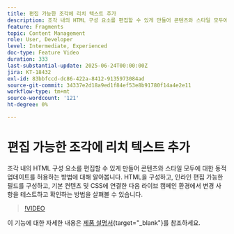 ```yaml
---
title: 편집 가능한 조각에 리치 텍스트 추가
description: 조각 내의 HTML 구성 요소를 편집할 수 있게 만들어 콘텐츠와 스타일 모두에 대한 동적 업데이트를 허용하는 방법에 대해 알아봅니다. HTML을 구성하고, 인라인 편집 가능한 필드를 구성하고, 기본 컨텐츠 및 CSS에 연결한 다음 라이브 캠페인 환경에서 변경 사항을 테스트하고 확인하는 방법을 살펴볼 수 있습니다.
feature: Fragments
topic: Content Management
role: User, Developer
level: Intermediate, Experienced
doc-type: Feature Video
duration: 333
last-substantial-update: 2025-06-24T00:00:00Z
jira: KT-18432
exl-id: 83bbfccd-dc86-422a-8412-9135973084ad
source-git-commit: 34337e2d18a9ed1f84ef53e8b91780f14a4e2e11
workflow-type: tm+mt
source-wordcount: '121'
ht-degree: 0%

---
```



# 편집 가능한 조각에 리치 텍스트 추가

조각 내의 HTML 구성 요소를 편집할 수 있게 만들어 콘텐츠와 스타일 모두에 대한 동적 업데이트를 허용하는 방법에 대해 알아봅니다. HTML을 구성하고, 인라인 편집 가능한 필드를 구성하고, 기본 컨텐츠 및 CSS에 연결한 다음 라이브 캠페인 환경에서 변경 사항을 테스트하고 확인하는 방법을 살펴볼 수 있습니다.

>[!VIDEO](https://video.tv.adobe.com/v/3464375/?learn=on&enablevpops&captions=kor)

이 기능에 대한 자세한 내용은 [제품 설명서](https://experienceleague.adobe.com/ko/docs/journey-optimizer/using/content-management/fragments/customizable-fragments){target="_blank"}를 참조하세요.
